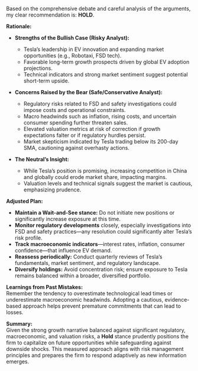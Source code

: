 Based on the comprehensive debate and careful analysis of the arguments, my clear recommendation is: **HOLD**.

**Rationale:**

- **Strengths of the Bullish Case (Risky Analyst):**  
  - Tesla’s leadership in EV innovation and expanding market opportunities (e.g., Robotaxi, FSD tech).  
  - Favorable long-term growth prospects driven by global EV adoption projections.  
  - Technical indicators and strong market sentiment suggest potential short-term upside.

- **Concerns Raised by the Bear (Safe/Conservative Analyst):**  
  - Regulatory risks related to FSD and safety investigations could impose costs and operational constraints.  
  - Macro headwinds such as inflation, rising costs, and uncertain consumer spending further threaten sales.  
  - Elevated valuation metrics at risk of correction if growth expectations falter or if regulatory hurdles persist.  
  - Market skepticism indicated by Tesla trading below its 200-day SMA, cautioning against overhasty actions.

- **The Neutral’s Insight:**  
  - While Tesla’s position is promising, increasing competition in China and globally could erode market share, impacting margins.  
  - Valuation levels and technical signals suggest the market is cautious, emphasizing prudence.

**Adjusted Plan:**

- **Maintain a Wait-and-See stance:** Do not initiate new positions or significantly increase exposure at this time.  
- **Monitor regulatory developments** closely, especially investigations into FSD and safety practices—any resolution could significantly alter Tesla’s risk profile.  
- **Track macroeconomic indicators**—interest rates, inflation, consumer confidence—that influence EV demand.  
- **Reassess periodically:** Conduct quarterly reviews of Tesla’s fundamentals, market sentiment, and regulatory landscape.  
- **Diversify holdings:** Avoid concentration risk; ensure exposure to Tesla remains balanced within a broader, diversified portfolio.

**Learnings from Past Mistakes:**  
Remember the tendency to overestimate technological lead times or underestimate macroeconomic headwinds. Adopting a cautious, evidence-based approach helps prevent premature commitments that can lead to losses.

**Summary:**  
Given the strong growth narrative balanced against significant regulatory, macroeconomic, and valuation risks, a **Hold** stance prudently positions the firm to capitalize on future opportunities while safeguarding against downside shocks. This measured approach aligns with risk management principles and prepares the firm to respond adaptively as new information emerges.